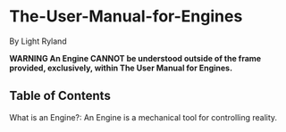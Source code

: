 # The-User-Manual-for-Engines
By Light Ryland

**WARNING 
An Engine CANNOT be understood outside of the frame provided, exclusively, within The User Manual for Engines.** 

Table of Contents
--








What is an Engine?: An Engine is a mechanical tool for controlling reality.
